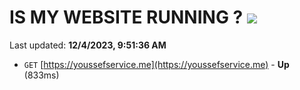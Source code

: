 # IS MY WEBSITE RUNNING ? [![](https://img.shields.io/static/v1?label=Sponsor&message=%E2%9D%A4&logo=GitHub&color=%23fe8e86)](https://github.com/sponsors/<username>)

Last updated: **12/4/2023, 9:51:36 AM**

- `GET` [https://youssefservice.me](https://youssefservice.me) - **Up** (833ms)
